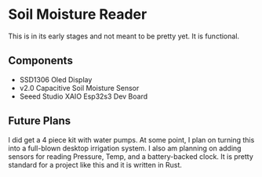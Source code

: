 # Soil Moisture Reader

This is in its early stages and not meant to be pretty yet.  It is functional.

## Components

* SSD1306 Oled Display
* v2.0 Capacitive Soil Moisture Sensor
* Seeed Studio XAIO Esp32s3 Dev Board

## Future Plans

I did get a 4 piece kit with water pumps.  At some point, I plan on turning this into a full-blown
desktop irrigation system.  I also am planning on adding sensors for reading Pressure,
Temp, and a battery-backed clock.  It is pretty standard for a project like this and it is written
in Rust.
